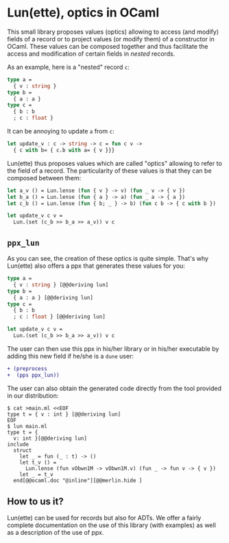 # Lun(ette), optics in OCaml

This small library proposes values (optics) allowing to access (and modify)
fields of a record or to project values (or modify them) of a constructor in
OCaml. These values can be composed together and thus facilitate the access and
modification of certain fields in _nested_ records.

As an example, here is a "nested" record `c`:
```ocaml
type a =
  { v : string }
type b =
  { a : a }
type c =
  { b : b
  ; c : float }
```

It can be annoying to update `a` from `c`:
```ocaml
let update_v : c -> string -> c = fun c v ->
  { c with b= { c.b with a= { v }}}
```

Lun(ette) thus proposes values which are called "optics" allowing to refer to
the field of a record. The particularity of these values is that they can be
composed between them:
```ocaml
let a_v () = Lun.lense (fun { v } -> v) (fun _ v -> { v })
let b_a () = Lun.lense (fun { a } -> a) (fun _ a -> { a })
let c_b () = Lun.lense (fun { b; _ } -> b) (fun c b -> { c with b })

let update_v c v =
  Lun.(set (c_b >> b_a >> a_v)) v c
```

## `ppx_lun`

As you can see, the creation of these optics is quite simple. That's why
Lun(ette) also offers a ppx that generates these values for you:
```ocaml
type a =
  { v : string } [@@deriving lun]
type b =
  { a : a } [@@deriving lun]
type c =
  { b : b
  ; c : float } [@@deriving lun]

let update_v c v =
  Lun.(set (c_b >> b_a >> a_v)) v c
```

The user can then use this ppx in his/her library or in his/her executable by
adding this new field if he/she is a `dune` user:
```diff
+ (preprocess
+  (pps ppx_lun))
```

The user can also obtain the generated code directly from the tool provided in
our distribution:
```shell-session
$ cat >main.ml <<EOF
type t = { v : int } [@@deriving lun]
EOF
$ lun main.ml
type t = {
  v: int }[@@deriving lun]
include
  struct
    let _ = fun (_ : t) -> ()
    let t_v () =
      Lun.lense (fun vObwn1M -> vObwn1M.v) (fun _ -> fun v -> { v })
    let _ = t_v
  end[@@ocaml.doc "@inline"][@@merlin.hide ]
```

## How to us it?

Lun(ette) can be used for records but also for ADTs. We offer a fairly complete
documentation on the use of this library (with examples) as well as a
description of the use of ppx.
